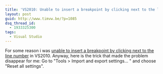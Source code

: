 ```yaml
---
title: 'VS2010: Unable to insert a breakpoint by clicking next to the line number'
layout: post
guid: http://www.timvw.be/?p=1085
dsq_thread_id:
  - 1933325300
tags:
  - Visual Studio
---
```

For some reason i was [unable to insert a breakpoint by clicking next to the line number](https://connect.microsoft.com/VisualStudio/feedback/ViewFeedback.aspx?FeedbackID=464203) in VS2010. Anyway, here is the trick that made the problem disappear for me: Go to "Tools > Import and export settings... " and choose "Reset all settings".
